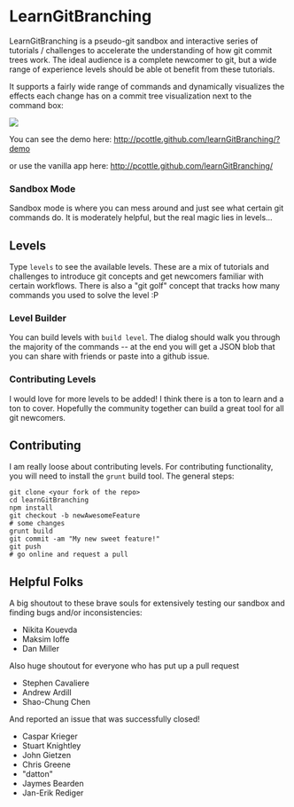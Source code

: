 # LearnGitBranching

LearnGitBranching is a pseudo-git sandbox and interactive series of tutorials / challenges to accelerate the understanding of how git commit trees work. The ideal audience is a complete newcomer to git, but a wide range of experience levels should be able ot benefit from these tutorials.

It supports a fairly wide range of commands and dynamically visualizes the effects each change has on a commit tree visualization next to the command box:

<img src="https://raw.github.com/pcottle/learnGitBranching/master/assets/learnGitBranching.png"/>

You can see the demo here:
http://pcottle.github.com/learnGitBranching/?demo

or use the vanilla app here:
http://pcottle.github.com/learnGitBranching/

### Sandbox Mode

Sandbox mode is where you can mess around and just see what certain git commands do. It is moderately helpful, but the real magic lies in levels...

## Levels

Type `levels` to see the available levels. These are a mix of tutorials and challenges to introduce git concepts and get newcomers familiar with certain workflows. There is also a "git golf" concept that tracks how many commands you used to solve the level :P

### Level Builder

You can build levels with `build level`. The dialog should walk you through the majority of the commands -- at the end you will get a JSON blob that you can share with friends or paste into a github issue.

### Contributing Levels

I would love for more levels to be added! I think there is a ton to learn and a ton to cover. Hopefully the community together can build a great tool for all git newcomers.

## Contributing

I am really loose about contributing levels. For contributing functionality, you will need to install the `grunt` build tool. The general steps:

```
git clone <your fork of the repo>
cd learnGitBranching
npm install
git checkout -b newAwesomeFeature
# some changes
grunt build
git commit -am "My new sweet feature!"
git push
# go online and request a pull
```

## Helpful Folks
A big shoutout to these brave souls for extensively testing our sandbox and finding bugs and/or inconsistencies:

* Nikita Kouevda
* Maksim Ioffe
* Dan Miller

Also huge shoutout for everyone who has put up a pull request

* Stephen Cavaliere
* Andrew Ardill
* Shao-Chung Chen

And reported an issue that was successfully closed!

* Caspar Krieger
* Stuart Knightley
* John Gietzen
* Chris Greene
* "datton"
* Jaymes Bearden
* Jan-Erik Rediger

